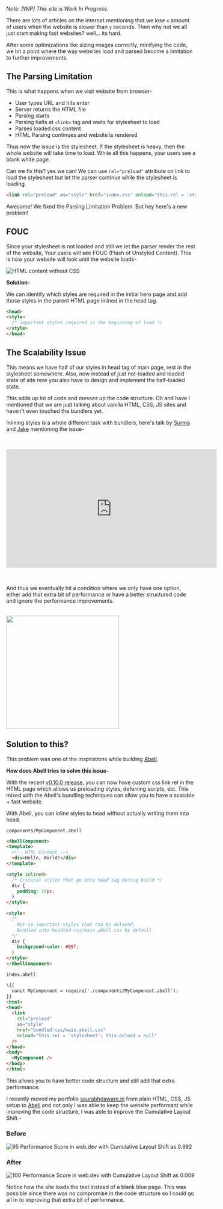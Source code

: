 *Note: [WIP] This site is Work In Progress.*

There are lots of articles on the internet mentioning that we lose `x` amount of users when the website is slower than `y` seconds. Then why not we all just start making fast websites? well... its hard. 

After some optimizations like sizing images correctly, minifying the code, we hit a point where the way websites load and parsed become a limitation to further improvements.

## The Parsing Limitation

This is what happens when we visit website from browser-
- User types URL and hits enter
- Server returns the HTML file
- Parsing starts
- Parsing halts at `<link>` tag and waits for stylesheet to load
- Parses loaded css content
- HTML Parsing continues and website is rendered

Thus now the issue is the stylesheet. If the stylesheet is heavy, then the whole website will take time to load. While all this happens, your users see a blank white page.

Can we fix this? yes we can! We can use `rel="preload"` attribute on link to load the stylesheet but let the parser continue while the stylesheet is loading.

```html
<link rel="preload" as="style" href="index.css" onload="this.rel = 'stylesheet'; this.onload = null" />
```

Awesome! We fixed the Parsing Limitation Problem. But hey here's a new problem! 

## FOUC

Since your stylesheet is not loaded and still we let the parser render the rest of the website, Your users will see FOUC (Flash of Unstyled Content). This is how your website will look until the website loads-

![HTML content without CSS](https://res.cloudinary.com/practicaldev/image/fetch/s--TtnIN9uD--/c_limit%2Cf_auto%2Cfl_progressive%2Cq_auto%2Cw_880/https://thepracticaldev.s3.amazonaws.com/i/3ahqwj2z4wknaveyz80d.png)

**Solution-**

We can identify which styles are required in the initial hero page and add those styles in the parent HTML page inlined in the head tag.
```html
<head>
<style>
  /* important styles required in the beginning of load */
</style>
</head>
```

## The Scalability Issue

This means we have half of our styles in head tag of main page, rest in the stylesheet somewhere. Also, now instead of just not-loaded and loaded state of site now you also have to design and implement the half-loaded state.

This adds up lot of code and messes up the code structure. Oh and have I mentioned that we are just talking about vanilla HTML, CSS, JS sites and haven't even touched the bundlers yet.

Inlining styles is a whole different task with bundlers, here's talk by [Surma](https://twitter.com/dassurma) and [Jake](https://twitter.com/jaffathecake) mentioning the issue-

<br/>
<p style="text-align: left">
<iframe width="560" height="315" src="https://www.youtube.com/embed/TsTt7Tja30Q" frameborder="0" allow="accelerometer; autoplay; clipboard-write; encrypted-media; gyroscope; picture-in-picture" allowfullscreen></iframe>
</p>
<br/>

And thus we eventually hit a condition where we only have one option, either add that extra bit of performance or have a better structured code and ignore the performance improvements.

<br/>
<img width="300" src="assets/button-meme.jpg" />


## Solution to this?

This problem was one of the inspirations while building [Abell](https://abelljs.org/). 

**How does Abell tries to solve this issue-**

With the recent [v0.10.0 release](https://github.com/abelljs/abell/releases/tag/v0.10.0), you can now have custom css link rel in the HTML page which allows us preloading styles, deferring scripts, etc. This mixed with the Abell's bundling techniques can allow you to have a scalable + fast website.

With Abell, you can inline styles to head without actually writing them into head.

`components/MyComponent.abell`
```html
<AbellComponent>
<template>
  <!-- HTML Content -->
  <div>Hello, World!</div>
</template>

<style inlined>
  /* Critical styles that go into head tag during build */
  div {
    padding: 10px;
  }
</style>

<style>
  /* 
    Not-so-important styles that can be delayed. 
    Bundled into bundled-css/main.abell.css by default 
  */
  div {
    background-color: #09f;
  }
</style>
</AbellComponent>
```

`index.abell`
```html
\{{
  const MyComponent = require('./components/MyComponent.abell');
}}
<html>
<head>
  <link 
    rel="preload" 
    as="style" 
    href="bundled-css/main.abell.css" 
    onload="this.rel = 'stylesheet'; this.onload = null" 
  />
</head>
<body>
  <MyComponent />
</body>
</html>
```

This allows you to have better code structure and still add that extra performance.

I recently moved my portfolio [saurabhdaware.in](https://saurabhdaware.in) from plain HTML, CSS, JS setup to [Abell](https://abelljs.org) and not only I was able to keep the website performant while improving the code structure, I was able to improve the Cumulative Layout Shift -

### Before

![95 Performance Score in web.dev with Cumulative Layout Shift as 0.992](assets/performance-before.png)

### After

![100 Performance Score in web.dev with Cumulative Layout Shift as 0.009](assets/performance-after.png)

Notice how the site loads the text instead of a blank blue page. This was possible since there was no compromise in the code structure so I could go all in to improving that extra bit of performance.
